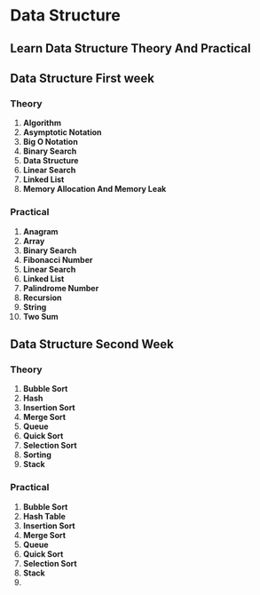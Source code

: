 # Data Structure

## Learn Data Structure Theory And Practical

## Data Structure First week

### Theory

1. **Algorithm**
2. **Asymptotic Notation**
3. **Big O Notation**
4. **Binary Search**
5. **Data Structure**
6. **Linear Search**
7. **Linked List**
8. **Memory Allocation And Memory Leak**

### Practical

1. **Anagram**
2. **Array**
3. **Binary Search**
4. **Fibonacci Number**
5. **Linear Search**
6. **Linked List**
7. **Palindrome Number**
8. **Recursion**
9. **String**
10. **Two Sum**

## Data Structure Second Week

### Theory

1. **Bubble Sort**
2. **Hash**
3. **Insertion Sort**
4. **Merge Sort**
5. **Queue**
6. **Quick Sort**
7. **Selection Sort**
8. **Sorting**
9. **Stack**

### Practical

1. **Bubble Sort**
2. **Hash Table**
3. **Insertion Sort**
4. **Merge Sort**
5. **Queue**
6. **Quick Sort**
7. **Selection Sort**
8. **Stack**
9. 
